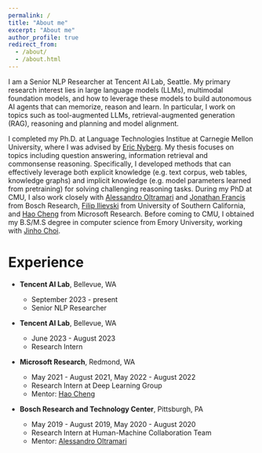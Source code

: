 ```yaml
---
permalink: /
title: "About me"
excerpt: "About me"
author_profile: true
redirect_from: 
  - /about/
  - /about.html
---
```


I am a Senior NLP Researcher at Tencent AI Lab, Seattle. My primary research interest lies in large language models (LLMs), multimodal foundation models, and how to leverage these models to build autonomous AI agents that can memorize, reason and learn. In particular, I work on topics such as tool-augmented LLMs, retrieval-augmented generation (RAG), reasoning and planning and model alignment. 

I completed my Ph.D. at Language Technologies Institue at Carnegie Mellon University, where I was advised by [Eric Nyberg](https://www.cs.cmu.edu/~ehn/). My thesis focuses on topics including question answering, information retrieval and commonsense reasoning. Specifically, I developed methods that can effectively leverage both explicit knowledge (e.g. text corpus, web tables, knowledge graphs) and implicit knowledge (e.g. model parameters learned from pretraining) for solving challenging reasoning tasks. During my PhD at CMU, I also work closely with [Alessandro Oltramari](https://www.bosch.com/research/know-how/research-experts/alessandro-oltramari-ph-d/) and [Jonathan Francis](https://scholar.google.com/citations?user=7CLS0LwAAAAJ&hl=en) from Bosch Research, [Filip Ilievski](https://usc-isi-i2.github.io/ilievski/) from University of Southern California, and [Hao Cheng](https://sites.google.com/site/hcheng2site) from Microsoft Research. Before coming to CMU, I obtained my B.S/M.S degree in computer science from Emory University, working with [Jinho Choi](https://www.emorynlp.org/faculty/jinho-choi). 


Experience 
======
* **Tencent AI Lab**, Bellevue, WA
  * September 2023 - present
  * Senior NLP Researcher

* **Tencent AI Lab**, Bellevue, WA
  * June 2023 - August 2023
  * Research Intern 

* **Microsoft Research**, Redmond, WA
  * May 2021 - August 2021, May 2022 - August 2022
  * Research Intern at Deep Learning Group
  * Mentor: [Hao Cheng](https://sites.google.com/site/hcheng2site)

* **Bosch Research and Technology Center**, Pittsburgh, PA
  * May 2019 - August 2019, May 2020 - August 2020
  * Research Intern at Human-Machine Collaboration Team 
  * Mentor: [Alessandro Oltramari](https://www.bosch.com/research/know-how/research-experts/alessandro-oltramari-ph-d/)

